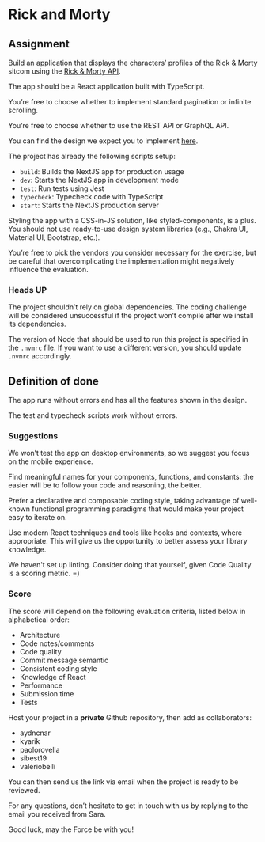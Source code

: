 # Rick and Morty

## Assignment

Build an application that displays the characters’ profiles of the Rick & Morty sitcom using the [Rick & Morty API](https://rickandmortyapi.com/documentation/).

The app should be a React application built with TypeScript.

You’re free to choose whether to implement standard pagination or infinite scrolling.

You’re free to choose whether to use the REST API or GraphQL API.

You can find the design we expect you to implement [here](https://www.figma.com/file/FXostZn4wrjuNr5W4D5PGA/Rick-and-Morty-(web-responsive)-(Community)?node-id=97%3A196&amp;amp;t=HV2hIQo7VrgnlR1f-1).

The project has already the following scripts setup:

- `build`: Builds the NextJS app for production usage
- `dev`: Starts the NextJS app in development mode
- `test`: Run tests using Jest
- `typecheck`: Typecheck code with TypeScript
- `start`: Starts the NextJS production server

Styling the app with a CSS-in-JS solution, like styled-components, is a plus. You should not use ready-to-use design system libraries (e.g., Chakra UI, Material UI, Bootstrap, etc.).

You’re free to pick the vendors you consider necessary for the exercise, but be careful that overcomplicating the implementation might negatively influence the evaluation.

### Heads UP

The project shouldn’t rely on global dependencies. The coding challenge will be considered unsuccessful if the project won’t compile after we install its dependencies.

The version of Node that should be used to run this project is specified in the `.nvmrc` file. If you want to use a different version, you should update `.nvmrc` accordingly.

## Definition of done

The app runs without errors and has all the features shown in the design.

The test and typecheck scripts work without errors.

### Suggestions

We won’t test the app on desktop environments, so we suggest you focus on the mobile experience.

Find meaningful names for your components, functions, and constants: the easier will be to follow your code and reasoning, the better.

Prefer a declarative and composable coding style, taking advantage of well-known functional programming paradigms that would make your project easy to iterate on.

Use modern React techniques and tools like hooks and contexts, where appropriate. This will give us the opportunity to better assess your library knowledge.

We haven't set up linting. Consider doing that yourself, given Code Quality is a scoring metric. =)

### Score

The score will depend on the following evaluation criteria, listed below in alphabetical order:

- Architecture
- Code notes/comments
- Code quality
- Commit message semantic
- Consistent coding style
- Knowledge of React
- Performance
- Submission time
- Tests

Host your project in a **private** Github repository, then add as collaborators:

- aydncnar
- kyarik
- paolorovella
- sibest19
- valeriobelli

You can then send us the link via email when the project is ready to be reviewed.

For any questions, don’t hesitate to get in touch with us by replying to the email you received from Sara.

Good luck, may the Force be with you!
